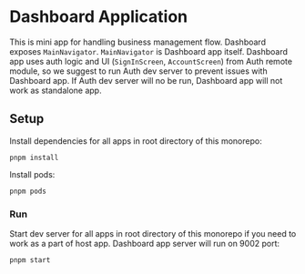 # Dashboard Application

This is mini app for handling business management flow. Dashboard exposes `MainNavigator`. `MainNavigator` is Dashboard app itself. Dashboard app uses auth logic and UI (`SignInScreen`, `AccountScreen`) from Auth remote module, so we suggest to run Auth dev server to prevent issues with Dashboard app. If Auth dev server will no be run, Dashboard app will not work as standalone app.

## Setup

Install dependencies for all apps in root directory of this monorepo:

```
pnpm install
```

Install pods:

```
pnpm pods
```

### Run

Start dev server for all apps in root directory of this monorepo if you need to work as a part of host app. Dashboard app server will run on 9002 port:

```
pnpm start
```
